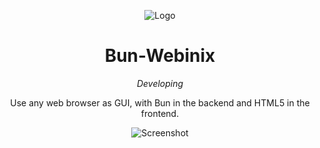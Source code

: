 <div align="center">

![Logo](https://raw.githubusercontent.com/webinix-dev/webinix-logo/main/webinix_bun.png)

# Bun-Webinix

_Developing_

Use any web browser as GUI, with Bun in the backend and HTML5 in the frontend.

![Screenshot](https://raw.githubusercontent.com/webinix-dev/webinix-logo/main/screenshot.png)

</div>
